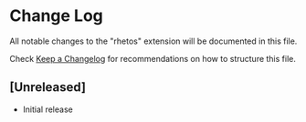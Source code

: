 # Change Log
All notable changes to the "rhetos" extension will be documented in this file.

Check [Keep a Changelog](http://keepachangelog.com/) for recommendations on how to structure this file.

## [Unreleased]
- Initial release